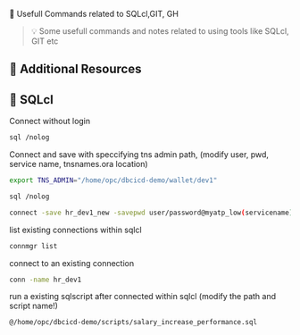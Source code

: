  🧪 Usefull Commands related to SQLcl,GIT, GH

> 💡 Some usefull commands and notes related to using tools like SQLcl, GIT etc

## 🌟 Additional Resources


## 🌟 SQLcl

Connect without login <br>

```bash
sql /nolog
```
Connect and save with speccifying tns admin path, (modify user, pwd, service name, tnsnames.ora location)

```bash
export TNS_ADMIN="/home/opc/dbcicd-demo/wallet/dev1"
```
```bash
sql /nolog
```
```bash
connect -save hr_dev1_new -savepwd user/password@myatp_low(servicename)?TNS_ADMIN="/home/opc/dbcicd-demo/wallet/dev1"
```
list existing connections within sqlcl

```bash
connmgr list
```
connect to an existing connection
```bash
conn -name hr_dev1
```
run a existing sqlscript after connected within sqlcl (modify the path and script name!)

```bash
@/home/opc/dbcicd-demo/scripts/salary_increase_performance.sql
```



